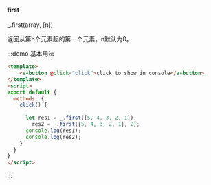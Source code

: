 #### first

_.first(array, [n]) 

返回从第n个元素起的第一个元素。n默认为0。

:::demo 基本用法
```html
<template>
    <v-button @click="click">click to show in console</v-button>
</template>
<script>
export default {
  methods: {
    click() {
      
      let res1 = _.first([5, 4, 3, 2, 1]),
        res2 = _.first([5, 4, 3, 2, 1], 2);
      console.log(res1);
      console.log(res2);
    }
  }
}
</script>
```
:::
